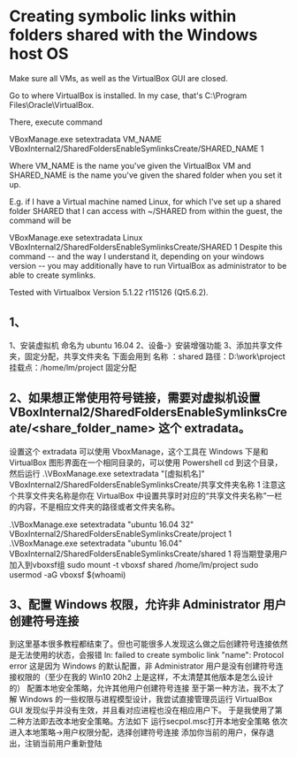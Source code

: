 # Creating symbolic links within folders shared with the Windows host OS


Make sure all VMs, as well as the VirtualBox GUI are closed.

Go to where VirtualBox is installed.
In my case, that's C:\Program Files\Oracle\VirtualBox.

There, execute command

VBoxManage.exe setextradata VM_NAME VBoxInternal2/SharedFoldersEnableSymlinksCreate/SHARED_NAME 1

Where VM_NAME is the name you've given the VirtualBox VM and SHARED_NAME is the name you've given the shared folder when you set it up.

E.g. if I have a Virtual machine named Linux, for which I've set up a shared folder SHARED that I can access with ~/SHARED from within the guest, the command will be

VBoxManage.exe setextradata Linux VBoxInternal2/SharedFoldersEnableSymlinksCreate/SHARED 1
Despite this command -- and the way I understand it, depending on your windows version -- you may additionally have to run VirtualBox as administrator to be able to create symlinks.

Tested with Virtualbox Version 5.1.22 r115126 (Qt5.6.2).


## 1、
1、安装虚拟机 命名为 ubuntu 16.04
2、设备-》安装增强功能
3、添加共享文件夹，固定分配，共享文件夹名 下面会用到
名称 ：shared
路径：D:\work\project
挂载点：/home/lm/project
固定分配

## 2、如果想正常使用符号链接，需要对虚拟机设置 VBoxInternal2/SharedFoldersEnableSymlinksCreate/<share_folder_name> 这个 extradata。
设置这个 extradata 可以使用 VboxManage，这个工具在 Windows 下是和 VirtualBox 图形界面在一个相同目录的，可以使用 Powershell cd 到这个目录，然后运行
.\VBoxManage.exe setextradata "[虚拟机名]" VBoxInternal2/SharedFoldersEnableSymlinksCreate/共享文件夹名称 1
注意这个共享文件夹名称是你在 VirtualBox 中设置共享时对应的“共享文件夹名称”一栏的内容，不是相应文件夹的路径或者文件夹名称。

.\VBoxManage.exe setextradata "ubuntu 16.04 32" VBoxInternal2/SharedFoldersEnableSymlinksCreate/project 1
.\VBoxManage.exe setextradata "ubuntu 16.04" VBoxInternal2/SharedFoldersEnableSymlinksCreate/shared 1
将当期登录用户加入到vboxsf组
sudo mount -t vboxsf shared /home/lm/project
sudo usermod -aG vboxsf $(whoami)


## 3、配置 Windows 权限，允许非 Administrator 用户创建符号连接
到这里基本很多教程都结束了。但也可能很多人发现这么做之后创建符号连接依然是无法使用的状态，会报错 ln: failed to create symbolic link "name": Protocol error
这是因为 Windows 的默认配置，非 Administrator 用户是没有创建符号连接权限的（至少在我的 Win10 20h2 上是这样，不太清楚其他版本是怎么设计的）
配置本地安全策略，允许其他用户创建符号连接
至于第一种方法，我不太了解 Windows 的一些权限与进程模型设计，我尝试直接管理员运行 VirtualBox GUI 发现似乎并没有生效，并且看对应进程也没在相应用户下。
于是我使用了第二种方法即去改本地安全策略。方法如下
运行secpol.msc打开本地安全策略
依次进入本地策略->用户权限分配，选择创建符号连接
添加你当前的用户，保存退出，注销当前用户重新登陆


